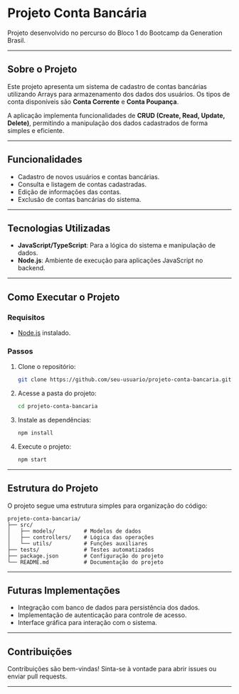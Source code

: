 # Projeto Conta Bancária

Projeto desenvolvido no percurso do Bloco 1 do Bootcamp da Generation Brasil.

---

## Sobre o Projeto

Este projeto apresenta um sistema de cadastro de contas bancárias utilizando Arrays para armazenamento dos dados dos usuários. Os tipos de conta disponíveis são **Conta Corrente** e **Conta Poupança**. 

A aplicação implementa funcionalidades de **CRUD (Create, Read, Update, Delete)**, permitindo a manipulação dos dados cadastrados de forma simples e eficiente.

---

## Funcionalidades

- Cadastro de novos usuários e contas bancárias.
- Consulta e listagem de contas cadastradas.
- Edição de informações das contas.
- Exclusão de contas bancárias do sistema.

---

## Tecnologias Utilizadas

- **JavaScript/TypeScript**: Para a lógica do sistema e manipulação de dados.
- **Node.js**: Ambiente de execução para aplicações JavaScript no backend.

---

## Como Executar o Projeto

### Requisitos
- [Node.js](https://nodejs.org/) instalado.

### Passos
1. Clone o repositório:
   ```bash
   git clone https://github.com/seu-usuario/projeto-conta-bancaria.git
   ```
2. Acesse a pasta do projeto:
   ```bash
   cd projeto-conta-bancaria
   ```
3. Instale as dependências:
   ```bash
   npm install
   ```
4. Execute o projeto:
   ```bash
   npm start
   ```

---

## Estrutura do Projeto

O projeto segue uma estrutura simples para organização do código:
```
projeto-conta-bancaria/
├── src/
│   ├── models/         # Modelos de dados
│   ├── controllers/    # Lógica das operações
│   └── utils/          # Funções auxiliares
├── tests/              # Testes automatizados
├── package.json        # Configuração do projeto
└── README.md           # Documentação do projeto
```

---

## Futuras Implementações

- Integração com banco de dados para persistência dos dados.
- Implementação de autenticação para controle de acesso.
- Interface gráfica para interação com o sistema.

---

## Contribuições

Contribuições são bem-vindas! Sinta-se à vontade para abrir issues ou enviar pull requests.

---

